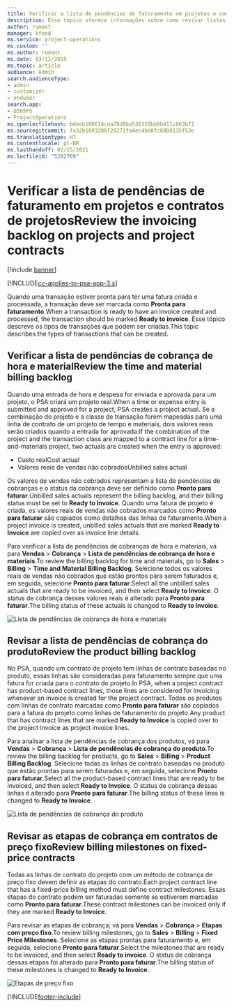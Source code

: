 ```yaml
---
title: Verificar a lista de pendências de faturamento em projetos e contratos de projetos
description: Esse tópico oferece informações sobre como revisar listas de pendências de horas, despesas e produtos, além de marcá-las como prontas para faturamento.
author: rumant
manager: kfend
ms.service: project-operations
ms.custom: ''
ms.author: rumant
ms.date: 03/11/2019
ms.topic: article
audience: Admin
search.audienceType:
- admin
- customizer
- enduser
search.app:
- D365PS
- ProjectOperations
ms.openlocfilehash: bdeeb100614cda78d0ba536310bb6b411c863b71
ms.sourcegitcommit: fa32b1893286f20271fa4ec4be8fc68bd135f53c
ms.translationtype: HT
ms.contentlocale: pt-BR
ms.lasthandoff: 02/15/2021
ms.locfileid: "5282769"
---
```

# <a name="review-the-invoicing-backlog-on-projects-and-project-contracts"></a><span data-ttu-id="dcaa4-103">Verificar a lista de pendências de faturamento em projetos e contratos de projetos</span><span class="sxs-lookup"><span data-stu-id="dcaa4-103">Review the invoicing backlog on projects and project contracts</span></span>

[!include [banner](../includes/psa-now-project-operations.md)]

[!INCLUDE[cc-applies-to-psa-app-3.x](../includes/cc-applies-to-psa-app-3x.md)]

<span data-ttu-id="dcaa4-104">Quando uma transação estiver pronta para ter uma fatura criada e processada, a transação deve ser marcada como **Pronta para faturamento**.</span><span class="sxs-lookup"><span data-stu-id="dcaa4-104">When a transaction is ready to have an invoice created and processed, the transaction should be marked **Ready to invoice**.</span></span> <span data-ttu-id="dcaa4-105">Esse tópico descreve os tipos de transações que podem ser criadas.</span><span class="sxs-lookup"><span data-stu-id="dcaa4-105">This topic describes the types of transactions that can be created.</span></span>

## <a name="review-the-time-and-material-billing-backlog"></a><span data-ttu-id="dcaa4-106">Verificar a lista de pendências de cobrança de hora e material</span><span class="sxs-lookup"><span data-stu-id="dcaa4-106">Review the time and material billing backlog</span></span>

<span data-ttu-id="dcaa4-107">Quando uma entrada de hora e despesa for enviada e aprovada para um projeto, o PSA criará um projeto real.</span><span class="sxs-lookup"><span data-stu-id="dcaa4-107">When a time or expense entry is submitted and approved for a project, PSA creates a project actual.</span></span> <span data-ttu-id="dcaa4-108">Se a combinação do projeto e a classe de transação forem mapeadas para uma linha de contrato de um projeto de tempo e materiais, dois valores reais serão criados quando a entrada for aprovada:</span><span class="sxs-lookup"><span data-stu-id="dcaa4-108">If the combination of the project and the transaction class are mapped to a contract line for a time-and-materials project, two actuals are created when the entry is approved:</span></span>

- <span data-ttu-id="dcaa4-109">Custo real</span><span class="sxs-lookup"><span data-stu-id="dcaa4-109">Cost actual</span></span> 
- <span data-ttu-id="dcaa4-110">Valores reais de vendas não cobrados</span><span class="sxs-lookup"><span data-stu-id="dcaa4-110">Unbilled sales actual</span></span>

<span data-ttu-id="dcaa4-111">Os valores de vendas não cobrados representam a lista de pendências de cobranças e o status da cobrança deve ser definido como **Pronto para faturar**.</span><span class="sxs-lookup"><span data-stu-id="dcaa4-111">Unbilled sales actuals represent the billing backlog, and their billing status must be set to **Ready to Invoice**.</span></span> <span data-ttu-id="dcaa4-112">Quando uma fatura de projeto é criada, os valores reais de vendas não cobrados marcados como **Pronto para faturar** são copiados como detalhes das linhas de faturamento.</span><span class="sxs-lookup"><span data-stu-id="dcaa4-112">When a project invoice is created, unbilled sales actuals that are marked **Ready to Invoice** are copied over as invoice line details.</span></span>

<span data-ttu-id="dcaa4-113">Para verificar a lista de pendências de cobranças de hora e materiais, vá para **Vendas** \> **Cobrança** \> **Lista de pendências de cobrança de hora e materiais**.</span><span class="sxs-lookup"><span data-stu-id="dcaa4-113">To review the billing backlog for time and materials, go to **Sales** \> **Billing** \> **Time and Material Billing Backlog**.</span></span> <span data-ttu-id="dcaa4-114">Selecione todos os valores reais de vendas não cobrados que estão prontos para serem faturados e, em seguida, selecione **Pronto para faturar**.</span><span class="sxs-lookup"><span data-stu-id="dcaa4-114">Select all the unbilled sales actuals that are ready to be invoiced, and then select **Ready to Invoice**.</span></span> <span data-ttu-id="dcaa4-115">O status de cobrança desses valores reais é alterado para **Pronto para faturar**.</span><span class="sxs-lookup"><span data-stu-id="dcaa4-115">The billing status of these actuals is changed to **Ready to Invoice**.</span></span>

![Lista de pendências de cobrança de hora e materiais](media/TMBacklog.png)

## <a name="review-the-product-billing-backlog"></a><span data-ttu-id="dcaa4-117">Revisar a lista de pendências de cobrança do produto</span><span class="sxs-lookup"><span data-stu-id="dcaa4-117">Review the product billing backlog</span></span>

<span data-ttu-id="dcaa4-118">No PSA, quando um contrato de projeto tem linhas de contrato baseadas no produto, essas linhas são consideradas para faturamento sempre que uma fatura for criada para o contrato do projeto.</span><span class="sxs-lookup"><span data-stu-id="dcaa4-118">In PSA, when a project contract has product-based contract lines, those lines are considered for invoicing whenever an invoice is created for the project contract.</span></span> <span data-ttu-id="dcaa4-119">Todos os produtos com linhas de contrato marcadas como **Pronto para faturar** são copiados para a fatura do projeto como linhas de faturamento do projeto.</span><span class="sxs-lookup"><span data-stu-id="dcaa4-119">Any product that has contract lines that are marked **Ready to Invoice** is copied over to the project invoice as project invoice lines.</span></span>

<span data-ttu-id="dcaa4-120">Para analisar a lista de pendências de cobrança dos produtos, vá para **Vendas** \> **Cobrança** \> **Lista de pendências de cobrança do produto**.</span><span class="sxs-lookup"><span data-stu-id="dcaa4-120">To review the billing backlog for products, go to **Sales** \> **Billing** \> **Product Billing Backlog**.</span></span> <span data-ttu-id="dcaa4-121">Selecione todas as linhas de contrato baseadas no produto que estão prontas para serem faturadas e, em seguida, selecione **Pronto para faturar**.</span><span class="sxs-lookup"><span data-stu-id="dcaa4-121">Select all the product-based contract lines that are ready to be invoiced, and then select **Ready to Invoice**.</span></span> <span data-ttu-id="dcaa4-122">O status de cobrança dessas linhas é alterado para **Pronto para faturar**.</span><span class="sxs-lookup"><span data-stu-id="dcaa4-122">The billing status of these lines is changed to **Ready to Invoice**.</span></span>

![Lista de pendências de cobrança do produto](media/ProductBacklog.png)

## <a name="review-billing-milestones-on-fixed-price-contracts"></a><span data-ttu-id="dcaa4-124">Revisar as etapas de cobrança em contratos de preço fixo</span><span class="sxs-lookup"><span data-stu-id="dcaa4-124">Review billing milestones on fixed-price contracts</span></span>

<span data-ttu-id="dcaa4-125">Todas as linhas de contrato do projeto com um método de cobrança de preço fixo devem definir as etapas do contrato.</span><span class="sxs-lookup"><span data-stu-id="dcaa4-125">Each project contract line that has a fixed-price billing method must define contract milestones.</span></span> <span data-ttu-id="dcaa4-126">Essas etapas do contrato podem ser faturadas somente se estiverem marcadas como **Pronto para faturar**.</span><span class="sxs-lookup"><span data-stu-id="dcaa4-126">These contract milestones can be invoiced only if they are marked **Ready to Invoice**.</span></span> 

<span data-ttu-id="dcaa4-127">Para revisar as etapas de cobrança, vá para **Vendas** \> **Cobrança** \> **Etapas com preço fixo**.</span><span class="sxs-lookup"><span data-stu-id="dcaa4-127">To review billing milestones, go to **Sales** \> **Billing** \> **Fixed Price Milestones**.</span></span> <span data-ttu-id="dcaa4-128">Selecione as etapas prontas para faturamento e, em seguida, selecione **Pronto para faturar**.</span><span class="sxs-lookup"><span data-stu-id="dcaa4-128">Select the milestones that are ready to be invoiced, and then select **Ready to invoice**.</span></span> <span data-ttu-id="dcaa4-129">O status de cobrança dessas etapas foi alterado para **Pronto para faturar**.</span><span class="sxs-lookup"><span data-stu-id="dcaa4-129">The billing status of these milestones is changed to **Ready to Invoice**.</span></span>

![Etapas de preço fixo](media/FPBacklog.png)


[!INCLUDE[footer-include](../includes/footer-banner.md)]